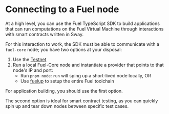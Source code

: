# Connecting to a Fuel node

At a high level, you can use the Fuel TypeScript SDK to build applications that can run computations on the Fuel Virtual Machine through interactions with smart contracts written in Sway.

For this interaction to work, the SDK must be able to communicate with a `fuel-core` node; you have two options at your disposal:

1. Use the [Testnet](../providers/connecting-to-an-external-node.md)
1. Run a local Fuel-Core node and instantiate a provider that points to that node's IP and port:
   - Run `pnpm node:run` will sping up a short-lived node locally, OR
   - Use [fuelup](https://github.com/FuelLabs/fuelup) to setup the entire Fuel toolchain

For application building, you should use the first option.

The second option is ideal for smart contract testing, as you can quickly spin up and tear down nodes between specific test cases.
